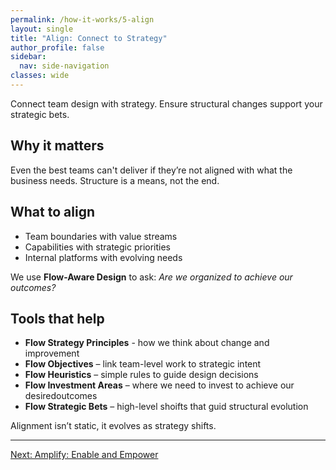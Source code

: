 ```yaml
---
permalink: /how-it-works/5-align
layout: single
title: "Align: Connect to Strategy"
author_profile: false
sidebar:
  nav: side-navigation
classes: wide
---
```


Connect team design with strategy. Ensure structural changes support your strategic bets.

## Why it matters

Even the best teams can't deliver if they’re not aligned with what the business needs. Structure is a means, not the end.

## What to align

- Team boundaries with value streams
- Capabilities with strategic priorities
- Internal platforms with evolving needs

We use **Flow-Aware Design** to ask: _Are we organized to achieve our outcomes?_

## Tools that help

- **Flow Strategy Principles** - how we think about change and improvement
- **Flow Objectives** – link team-level work to strategic intent
- **Flow Heuristics** – simple rules to guide design decisions
- **Flow Investment Areas** – where we need to invest to achieve our desiredoutcomes
- **Flow Strategic Bets** – high-level shoifts that guid structural evolution

Alignment isn’t static, it evolves as strategy shifts.

---

[Next: Amplify: Enable and Empower](/how-it-works/6-amplify)
